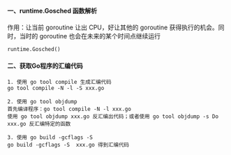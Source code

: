 #### 一、runtime.Gosched 函数解析

作用：让当前 goroutine 让出 CPU，好让其他的 goroutine 获得执行的机会。同时，当时的 goroutine 也会在未来的某个时间点继续运行

```
runtime.Gosched()
```

#### 二、获取Go程序的汇编代码

```
1. 使用 go tool compile 生成汇编代码
go tool compile -N -l -S xxx.go

2. 使用 go tool objdump 
首先编译程序：go tool compile -N -l xxx.go
使用 go tool objdump xxx.go 反汇编出代码；或者使用 go tool objdump -s Do xxx.go 反汇编特定的函数

3. 使用 go build -gcflags -S 
go build -gcflags -S  xxx.go 得到汇编代码
```

